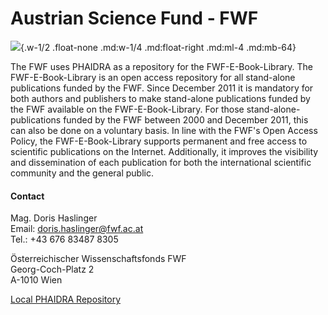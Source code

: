# Austrian Science Fund - FWF

![](/assets/external/img/logos/fwf.png){.w-1/2 .float-none .md:w-1/4 .md:float-right .md:ml-4 .md:mb-64}

The FWF uses PHAIDRA as a repository for the FWF-E-Book-Library. The FWF-E-Book-Library is an open access repository for all stand-alone publications funded by the FWF. Since December 2011 it is mandatory for both authors and publishers to make stand-alone publications funded by the FWF available on the FWF-E-Book-Library. For those stand-alone-publications funded by the FWF between 2000 and December 2011, this can also be done on a voluntary basis. In line with the FWF's Open Access Policy, the FWF-E-Book-Library supports permanent and free access to scientific publications on the Internet. Additionally, it improves the visibility and dissemination of each publication for both the international scientific community and the general public.

#### Contact

Mag. Doris Haslinger  
Email: <doris.haslinger@fwf.ac.at>  
Tel.: +43 676 83487 8305  

Österreichischer Wissenschaftsfonds FWF  
Georg-Coch-Platz 2  
A-1010 Wien  

[Local PHAIDRA Repository](https://www.fwf.ac.at/de/service/fwf-e-book-library/)
